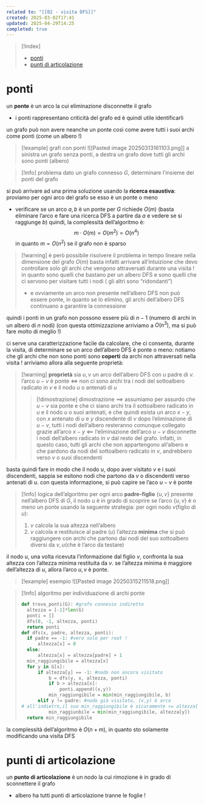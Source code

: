 ```yaml
---
related to: "[[02 - visita DFS]]"
created: 2025-03-02T17:41
updated: 2025-04-29T14:25
completed: true
---
```

>[!index]
>- [ponti](#ponti)
>- [punti di articolazione](#punti%20di%20articolazione)

# ponti
un **ponte** è un arco la cui eliminazione disconnette il grafo
- i ponti rappresentano criticità del grafo ed è quindi utile identificarli

un grafo può non avere neanche un ponte così come avere tutti i suoi archi come ponti (come un albero !)
>[!example] grafi con ponti
![[Pasted image 20250313161103.png]]
>a sinistra un grafo senza ponti, a destra un grafo dove tutti gli archi sono ponti (albero)

>[!info] problema
dato un grafo connesso $G$, determinare l’insieme dei ponti del grafo

si può arrivare ad una prima soluzione usando la **ricerca esaustiva**: proviamo per ogni arco del grafo se esso è un ponte o meno
- verificare se un arco ${a,b}$ è un ponte per $G$ richiede $O(m)$ (basta eliminare l’arco e fare una ricerca DFS a partire da $a$ e vedere se si raggiunge $b$)
quindi, la complessità dell’algoritmo è:
$$
m\cdot O(m) = O(m^2) = O(n^4)
$$
in quanto $m = O(n^2)$ se il grafo non è sparso
>[!warning] è però possibile risolvere il problema in tempo lineare nella dimensione del grafo $O(m)$
basta infatti arrivare all’intuizione che devo controllare solo gli archi che vengono attraversati durante una visita ! in quanto sono quelli che bastano per un albero DFS e sono quelli che ci servono per visitare tutti i nodi ( gli altri sono “ridondanti”)
>- e ovviamente un arco non presente nell’albero DFS non può essere ponte, in quanto se lo elimino, gli archi dell’albero DFS continuano a garantire la connessione

quindi i ponti in un grafo non possono essere più di $n-1$ (numero di archi in un albero di $n$ nodi) (con questa ottimizzazione arriviamo a $O(n^3)$, ma si può fare molto di meglio !)

ci serve una caratterizzazione facile da calcolare, che ci consenta, durante la visita, di determinare se un arco dell’albero DFS è ponte o meno: notiamo che gli archi che non sono ponti sono **coperti** da archi non attraversati nella visita !
arriviamo allora alla seguente proprietà:
>[!warning] **proprietà**
> sia ${u,v}$ un arco dell’albero DFS con $u$ padre di $v$. 
> l’arco $u-v$ è ponte $\iff$ non ci sono archi tra i nodi del sottoalbero radicato in $v$ e il nodo $u$ o antenati di $u$
>>[!dimostrazione] dimostrazione
>$\implies$
>assumiamo per assurdo che $u-v$ sia ponte e che ci siano archi tra il sottoalbero radicato in $u$ e il nodo $u$ o suoi antenati, e che quindi esista un arco $x-y$, con $x$ antenato di $u$ e $y$ discendente di $v$ 
>dopo l’eliminazione di $u-v$, tutti i nodi dell’albero resteranno comunque collegato grazie all’arco $x-y$
>$\impliedby$
>l’eliminazione dell’arco $u-v$ disconnette i nodi dell’albero radicato in $v$ dal resto del grafo. infatti, in questo caso, tutti gli archi che non appartengono all’albero e che pardono da nodi del sottoalbero radicato in $v$, andrebbero verso $v$ o suoi discendenti

basta quindi fare in modo che il nodo $u$, dopo aver visitato $v$ e i suoi discendenti, sappia se esitono nodi che partono da $v$ o discendenti verso antenati di $u$. con questa informazione, si può capire se l’aco $u-v$ è ponte
>[!info] logica dell’algoritmo
per ogni arco **padre-figlio** $\{u,v\}$ presente nell’albero DFS di $G$, il nodo $u$ è in grado di scoprire se l’arco $\{u,v\}$ è o meno un ponte usando la seguente strategia:
per ogni nodo $v$(figlio di $u$):
>1. $v$ calcola la sua altezza nell’albero
>2. $v$ calcola e restituisce al padre ($u$) l’altezza **minima** che si può raggiungere con archi che partono dai nodi del suo sottoalbero diversi da ${v,u}$(che è l’arco da testare)
>
il nodo $u$, una volta ricevuta l’informazione dal figlio $v$, confronta la sua altezza con l’altezza minima restituita da $v$. se l’altezza minima è maggiore dell’altezza di $u$, allora l’arco ${u,v}$ è ponte.

>[!example] esempio
![[Pasted image 20250315211518.png]]

>[!info] algoritmo per individuazione di archi ponte
>```python
>def trova_ponti(G): #grafo connesso indiretto
>	altezza = [-1]*len(G)
>	ponti = []
>	dfs(0, -1, altezza, ponti)
>	return ponti
>def dfs(x, padre, altezza, ponti):
>	if padre == -1: #vero solo per root !
>		altezza[x] = 0
>	else:
>		altezza[x] = altezza[padre] + 1
>	min_raggiungibile = altezza[x]
>	for y in G[x]:
>		if altezza[y] == -1: #nodo non ancora visitato
>			b = dfs(y, x, altezza, ponti)
>			if b > altezza[x]:
>				ponti.append((x,y))
>			min_raggiungibile = min(min_raggiungibile, b) 
>		elif y != padre: #nodo già visitato, (x,y) è arco 
># all'indietro,il suo min_raggiungibile è sicuramente <= altezza[y]>
>			min_raggiunbile = min(min_raggiungibile, altezza[y])
>	return min_raggiungibile
>```
la complessità dell’algoritmo è $O(n+m)$, in quanto sto solamente modificando una visita DFS
 
# punti di articolazione
un **punto di articolazione** è un nodo la cui rimozione è in grado di sconnettere il grafo
- albero ha tutti punti di articolazione tranne le foglie ! 